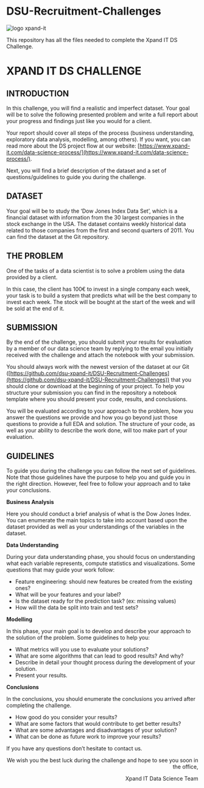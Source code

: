 # DSU-Recruitment-Challenges
![logo xpand-it](https://www.xpand-it.com/wp-content/uploads/2016/10/LogoXpandIT-2016.png)

This repository has all the files needed to complete the Xpand IT DS Challenge.

# XPAND IT DS CHALLENGE

## INTRODUCTION

In this challenge, you will find a realistic and imperfect dataset. Your goal will be to solve the following presented problem and write a full report about your progress and findings just like you would for a client.

Your report should cover all steps of the process (business understanding, exploratory data analysis, modelling, among others). If you want, you can read more about the DS project flow at our website: [https://www.xpand-it.com/data-science-process/](https://www.xpand-it.com/data-science-process/).

Next, you will find a brief description of the dataset and a set of questions/guidelines to guide you during the challenge.


## DATASET

Your goal will be to study the ‘Dow Jones Index Data Set’, which is a financial dataset with information from the 30 largest companies in the stock exchange in the USA. The dataset contains weekly historical data related to those companies from the first and second quarters of 2011. You can find the dataset at the Git repository.


## THE PROBLEM

One of the tasks of a data scientist is to solve a problem using the data provided by a client.

In this case, the client has 100€ to invest in a single company each week, your task is to build a system that predicts what will be the best company to invest each week. The stock will be bought at the start of the week and will be sold at the end of it.


## SUBMISSION

By the end of the challenge, you should submit your results for evaluation by a member of our data science team by replying to the email you initially received with the challenge and attach the notebook with your submission.

You should always work with the newest version of the dataset at our Git ([https://github.com/dsu-xpand-it/DSU-Recruitment-Challenges](https://github.com/dsu-xpand-it/DSU-Recruitment-Challenges)) that you should clone or download at the beginning of your project. To help you structure your submission you can find in the repository a notebook template where you should present your code, results, and conclusions.

You will be evaluated according to your approach to the problem, how you answer the questions we provide and how you go beyond just those questions to provide a full EDA and solution. The structure of your code, as well as your ability to describe the work done, will too make part of your evaluation.


## GUIDELINES

To guide you during the challenge you can follow the next set of guidelines. Note that those guidelines have the purpose to help you and guide you in the right direction. However, feel free to follow your approach and to take your conclusions.

**Business Analysis**

Here you should conduct a brief analysis of what is the Dow Jones Index. You can enumerate the main topics to take into account based upon the dataset provided as well as your understandings of the variables in the dataset.

**Data Understanding**

During your data understanding phase, you should focus on understanding what each variable represents, compute statistics and visualizations. Some questions that may guide your work follow:



*   Feature engineering: should new features be created from the existing ones?
*   What will be your features and your label?
*   Is the dataset ready for the prediction task? (ex: missing values)
*   How will the data be split into train and test sets?

**Modelling**

In this phase, your main goal is to develop and describe your approach to the solution of the problem. Some guidelines to help you:



*   What metrics will you use to evaluate your solutions?
*   What are some algorithms that can lead to good results? And why?
*   Describe in detail your thought process during the development of your solution.
*   Present your results.

**Conclusions**

In the conclusions, you should enumerate the conclusions you arrived after completing the challenge.



*   How good do you consider your results? 
*   What are some factors that would contribute to get better results?
*   What are some advantages and disadvantages of your solution?
*   What can be done as future work to improve your results?

If you have any questions don’t hesitate to contact us.

<p style="text-align: right">
We wish you the best luck during the challenge and hope to see you soon in the office,</p>


<p style="text-align: right">
Xpand IT Data Science Team</p>
